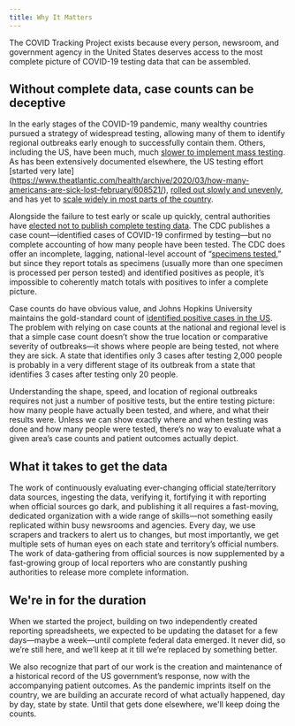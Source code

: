 ```yaml
---
title: Why It Matters
---
```

The COVID Tracking Project exists because every person, newsroom, and government agency in the United States deserves access to the most complete picture of COVID-19 testing data that can be assembled. 

## Without complete data, case counts can be deceptive

In the early stages of the COVID-19 pandemic, many wealthy countries pursued a strategy of widespread testing, allowing many of them to identify regional outbreaks early enough to successfully contain them. Others, including the US, have been much, much [slower to implement mass testing](https://www.nytimes.com/2020/03/20/world/europe/coronavirus-testing-world-countries-cities-states.html). As has been extensively documented elsewhere, the US testing effort [started very late] (https://www.theatlantic.com/health/archive/2020/03/how-many-americans-are-sick-lost-february/608521/), [rolled out slowly and unevenly](https://www.theatlantic.com/health/archive/2020/03/why-coronavirus-testing-us-so-delayed/607954/), and has yet to [scale widely in most parts of the country](https://www.theatlantic.com/science/archive/2020/03/who-gets-tested-coronavirus/607999/). 

Alongside the failure to test early or scale up quickly, central authorities have [elected not to publish complete testing data](https://www.theatlantic.com/health/archive/2020/03/how-many-americans-have-been-tested-coronavirus/607597/). The CDC publishes a case count—identified cases of COVID-19 confirmed by testing—but no complete accounting of how many people have been tested. The CDC does offer an incomplete, lagging, national-level account of “[specimens tested](https://www.cdc.gov/coronavirus/2019-ncov/cases-updates/testing-in-us.html),” but since they report totals as specimens (usually more than one specimen is processed per person tested) and identified positives as people, it’s impossible to coherently match totals with positives to infer a complete picture.

Case counts do have obvious value, and Johns Hopkins University maintains the gold-standard count of [identified positive cases in the US](https://coronavirus.jhu.edu/map.html). The problem with relying on case counts at the national and regional level is that a simple case count doesn’t show the true location or comparative severity of outbreaks—it shows where people are being tested, not where they are sick. A state that identifies only 3 cases after testing 2,000 people is probably in a very different stage of its outbreak from a state that identifies 3 cases after testing only 20 people.

Understanding the shape, speed, and location of regional outbreaks requires not just a number of positive tests, but the entire testing picture: how many people have actually been tested, and where, and what their results were. Unless we can show exactly where and when testing was done and how many people were tested, there’s no way to evaluate what a given area’s case counts and patient outcomes actually depict.

## What it takes to get the data

The work of continuously evaluating ever-changing official state/territory data sources, ingesting the data, verifying it, fortifying it with reporting when official sources go dark, and publishing it all requires a fast-moving, dedicated organization with a wide range of skills—not something easily replicated within busy newsrooms and agencies. Every day, we use scrapers and trackers to alert us to changes, but most importantly, we get multiple sets of human eyes on each state and territory’s official numbers. The work of data-gathering from official sources is now supplemented by a fast-growing group of local reporters who are constantly pushing authorities to release more complete information.

## We're in for the duration

When we started the project, building on two independently created reporting spreadsheets, we expected to be updating the dataset for a few days—maybe a week—until complete federal data emerged. It never did, so we’re still here, and we’ll keep at it till we’re replaced by something better.

We also recognize that part of our work is the creation and maintenance of a historical record of the US government’s response, now with the accompanying patient outcomes. As the pandemic imprints itself on the country, we are building an accurate record of what actually happened, day by day, state by state. Until that gets done elsewhere, we'll keep doing the counts.
